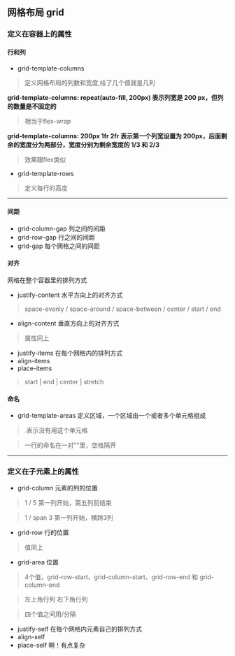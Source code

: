 ## 网格布局 grid

### 定义在容器上的属性
#### 行和列
- grid-template-columns
> 定义网格布局的列数和宽度,给了几个值就是几列

**grid-template-columns: repeat(auto-fill, 200px) 表示列宽是 200 px，但列的数量是不固定的**
> 相当于flex-wrap

**grid-template-columns: 200px 1fr 2fr 表示第一个列宽设置为 200px，后面剩余的宽度分为两部分，宽度分别为剩余宽度的 1/3 和 2/3**
> 效果跟flex类似

- grid-template-rows
> 定义每行的高度

----

#### 间距
- grid-column-gap 列之间的间距
- grid-row-gap 行之间的间距
- grid-gap 每个网格之间的间距

#### 对齐
网格在整个容器里的排列方式
- justify-content 水平方向上的对齐方式
> space-evenly / space-around / space-between / center / start / end

- align-content 垂直方向上的对齐方式
> 属性同上

- justify-items 在每个网格内的排列方式
- align-items
- place-items

> start | end | center | stretch

#### 命名
- grid-template-areas 定义区域，一个区域由一个或者多个单元格组成
> .表示没有用这个单元格

> 一行的命名在一对""里，空格隔开
---

### 定义在子元素上的属性

- grid-column 元素的列的位置
> 1 / 5 第一列开始，第五列前结束

> 1 / span 3 第一列开始，横跨3列

- grid-row 行的位置
> 值同上

- grid-area 位置
> 4个值，grid-row-start、grid-column-start、grid-row-end 和 grid-column-end

> 左上角行列 右下角行列 

>四个值之间用/分隔

- justify-self 在每个网格内元素自己的排列方式
- align-self
- place-self
啊！有点复杂

